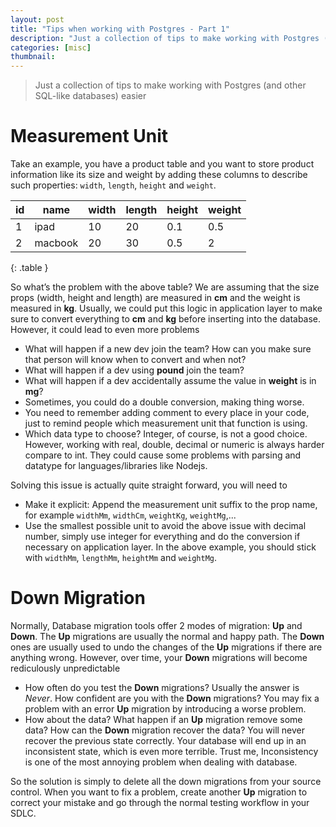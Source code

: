 ```yaml
---
layout: post
title: "Tips when working with Postgres - Part 1"
description: "Just a collection of tips to make working with Postgres (and other SQL-like databases) easier"
categories: [misc]
thumbnail:
---
```


> Just a collection of tips to make working with Postgres (and other SQL-like databases) easier

# Measurement Unit

Take an example, you have a product table and you want to store product information like its size
and weight by adding these columns to describe such properties: `width`, `length`, `height` and
`weight`.

| id | name    | width | length | height | weight |
|----|---------|-------|--------|--------|--------|
| 1  | ipad    | 10    | 20     | 0.1    | 0.5    |
| 2  | macbook | 20    | 30     | 0.5    | 2      |
{: .table }

So what’s the problem with the above table? We are assuming that the size props (width, height and
length) are measured in **cm** and the weight is measured in **kg**. Usually, we could put this
logic in application layer to make sure to convert everything to **cm** and **kg** before inserting
into the database. However, it could lead to even more problems

- What will happen if a new dev join the team? How can you make sure that person will know when to
  convert and when not?
- What will happen if a dev using **pound** join the team?
- What will happen if a dev accidentally assume the value in **weight** is in **mg**?
- Sometimes, you could do a double conversion, making thing worse.
- You need to remember adding comment to every place in your code, just to remind people which
  measurement unit that function is using.
- Which data type to choose? Integer, of course, is not a good choice. However, working with real, double,
  decimal or numeric is always harder compare to int. They could cause some problems with parsing
  and datatype for languages/libraries like Nodejs.

Solving this issue is actually quite straight forward, you will need to
- Make it explicit: Append the measurement unit suffix to the prop name, for example `widthMm`,
  `widthCm`, `weightKg`, `weightMg`,...
- Use the smallest possible unit to avoid the above issue with decimal number, simply use integer
  for everything and do the conversion if necessary on application layer. In the above example, you
  should stick with `widthMm`, `lengthMm`, `heightMm` and `weightMg`.

# Down Migration

Normally, Database migration tools offer 2 modes of migration: **Up** and **Down**. The **Up** migrations are usually the normal and happy path. The **Down** ones are usually used to undo the changes of the **Up** migrations if there are anything wrong. However, over time, your **Down** migrations will become rediculously unpredictable

* How often do you test the **Down** migrations? Usually the answer is *Never*. How confident are you with the **Down** migrations? You may fix a problem with an error **Up** migration by introducing a worse problem.
* How about the data? What happen if an **Up** migration remove some data? How can the **Down** migration recover the data? You will never recover the previous state correctly. Your database will end up in an inconsistent state, which is even more terrible. Trust me, Inconsistency is one of the most annoying problem when dealing with database.

So the solution is simply to delete all the down migrations from your source control. When you want to fix a problem, create another **Up** migration to correct your mistake and go through the normal testing workflow in your SDLC.
